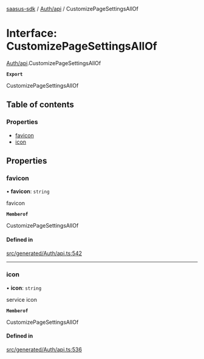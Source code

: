 [saasus-sdk](../README.md) / [Auth/api](../modules/Auth_api.md) / CustomizePageSettingsAllOf

# Interface: CustomizePageSettingsAllOf

[Auth/api](../modules/Auth_api.md).CustomizePageSettingsAllOf

**`Export`**

CustomizePageSettingsAllOf

## Table of contents

### Properties

- [favicon](Auth_api.CustomizePageSettingsAllOf.md#favicon)
- [icon](Auth_api.CustomizePageSettingsAllOf.md#icon)

## Properties

### favicon

• **favicon**: `string`

favicon

**`Memberof`**

CustomizePageSettingsAllOf

#### Defined in

[src/generated/Auth/api.ts:542](https://github.com/saasus-platform/saasus-sdk-javascript/blob/c67ac22/src/generated/Auth/api.ts#L542)

___

### icon

• **icon**: `string`

service icon

**`Memberof`**

CustomizePageSettingsAllOf

#### Defined in

[src/generated/Auth/api.ts:536](https://github.com/saasus-platform/saasus-sdk-javascript/blob/c67ac22/src/generated/Auth/api.ts#L536)
